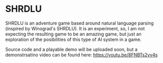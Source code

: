 # SHRDLU
SHRDLU is an adventure game based around natural language parsing (inspired by Winograd's SHRDLU). It is an experiment, so, I am not expecting the resulting game to be an amazing game, but just an exploration of the posibilities of this type of AI system in a game.

Source code and a playable demo will be uploaded soon, but a demonstrsatino video can be found here: https://youtu.be/8FNBTs2yv4s

